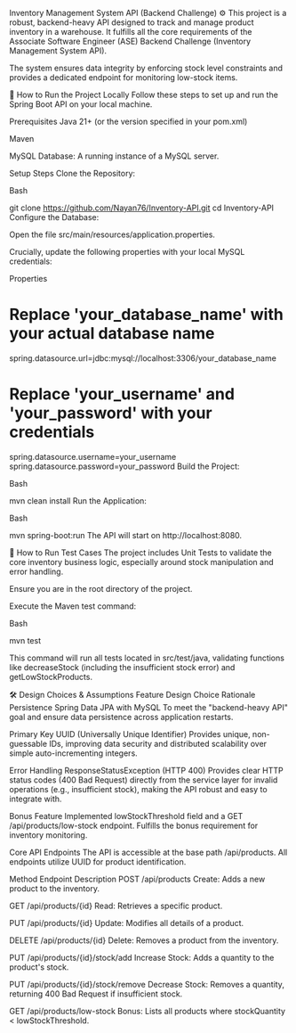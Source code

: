 Inventory Management System API (Backend Challenge) ⚙️
This project is a robust, backend-heavy API designed to track and manage product inventory in a warehouse. It fulfills all the core requirements of the Associate Software Engineer (ASE) Backend Challenge (Inventory Management System API).

The system ensures data integrity by enforcing stock level constraints and provides a dedicated endpoint for monitoring low-stock items.

🚀 How to Run the Project Locally
Follow these steps to set up and run the Spring Boot API on your local machine.

Prerequisites
Java 21+ (or the version specified in your pom.xml)

Maven

MySQL Database: A running instance of a MySQL server.

Setup Steps
Clone the Repository:

Bash

git clone https://github.com/Nayan76/Inventory-API.git
cd Inventory-API
Configure the Database:

Open the file src/main/resources/application.properties.

Crucially, update the following properties with your local MySQL credentials:

Properties

# Replace 'your_database_name' with your actual database name
spring.datasource.url=jdbc:mysql://localhost:3306/your_database_name
# Replace 'your_username' and 'your_password' with your credentials
spring.datasource.username=your_username
spring.datasource.password=your_password
Build the Project:

Bash

mvn clean install
Run the Application:

Bash

mvn spring-boot:run
The API will start on http://localhost:8080.

🧪 How to Run Test Cases
The project includes Unit Tests to validate the core inventory business logic, especially around stock manipulation and error handling.

Ensure you are in the root directory of the project.

Execute the Maven test command:

Bash

mvn test

This command will run all tests located in src/test/java, validating functions like decreaseStock (including the insufficient stock error) and getLowStockProducts.

🛠️ Design Choices & Assumptions
Feature	                                                     Design Choice	                                                                                              Rationale
Persistence	                                         Spring Data JPA with MySQL	                                                                         To meet the "backend-heavy API" goal and ensure data persistence across application restarts.

Primary Key	                                      UUID (Universally Unique Identifier)	                                                  Provides unique, non-guessable IDs, improving data security and distributed scalability over simple auto-incrementing integers.

Error Handling	                                   ResponseStatusException (HTTP 400)	                                                     Provides clear HTTP status codes (400 Bad Request) directly from the service layer for invalid operations (e.g., insufficient                                                                                                                                                  stock), making the API robust and easy to integrate with.

Bonus Feature	                         Implemented lowStockThreshold field and a GET /api/products/low-stock endpoint.	                               Fulfills the bonus requirement for inventory monitoring.



Core API Endpoints
The API is accessible at the base path /api/products. All endpoints utilize UUID for product identification.

Method	                              Endpoint	                                  Description
POST	                            /api/products	                              Create: Adds a new product to the inventory.

GET	                             /api/products/{id}	                           Read: Retrieves a specific product.

PUT	                            /api/products/{id}	                           Update: Modifies all details of a product.

DELETE	                       /api/products/{id}	                             Delete: Removes a product from the inventory.

PUT	                           /api/products/{id}/stock/add	                   Increase Stock: Adds a quantity to the product's stock.

PUT	                          /api/products/{id}/stock/remove	                Decrease Stock: Removes a quantity, returning 400 Bad Request if insufficient stock.

GET	                          /api/products/low-stock	                        Bonus: Lists all products where stockQuantity < lowStockThreshold.
